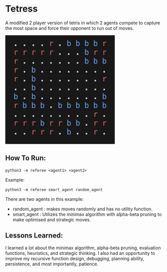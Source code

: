 # Tetress
 A modified 2 player version of tetris in which 2 agents compete to capture the most space and force their opponent to run out of moves.
 
![](https://github.com/ReevesyD/Tetress/blob/main/tetress_gif.gif)
## How To Run:
```
python3 -m referee <agent1> <agent2>
```
Example:
```
python3 -m referee smart_agent random_agent
```

There are two agents in this example:
- random_agent : makes moves randomly and has no utility function.
- smart_agent : Utilizes the minimax algorithm with alpha-beta pruning to make optimised and strategic moves.

## Lessons Learned:
I learned a lot about the minimax algorithm, alpha-beta pruning, evaluation functions, heuristics, and strategic thinking. I also had an opportunity to improve my recursive function design, debugging, planning ability, persistence, and most importantly, patience.
